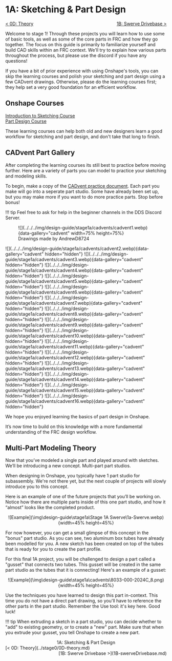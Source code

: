 <style>
.right{
    float:right;
}
.center{
    text-align:center;
}

.left{
    float:left;
}
</style>

# 1A: Sketching & Part Design

<span class="left">[< 0D: Theory](../stage0/0D-theory.md)</span> <span class="right">[1B: Swerve Drivebase >](1B-swerveDrivebase.md)</span>
<br>

Welcome to stage 1! Through these projects you will learn how to use some of basic tools, as well as some of the core parts in FRC and how they go together. The focus on this guide is primarily to familiarize yourself and build CAD skills within an FRC context. We'll try to explain how various parts throughout the process, but please use the discord if you have any questions!  

If you have a bit of prior experience with using Onshape's tools, you can skip the learning courses and polish your sketching and part design using a few CADvent drawings. Otherwise, please do the learning courses first; they help set a very good foundation for an efficient workflow.

## Onshape Courses

[Introduction to Sketching Course](https://learn.onshape.com/courses/introduction-to-sketching)<br>
[Part Design Course](https://learn.onshape.com/courses/fundamentals-part-design-using-part-studios)

These learning courses can help both old and new designers learn a good workflow for sketching and part design, and don't take that long to finish.

## CADvent Part Gallery
After completing the learning courses its still best to practice before moving further. Here are a variety of parts you can model to practice your sketching and modeling skills. 

To begin, make a copy of the [CADvent practice document](https://cad.onshape.com/documents/6af40b750516bfd9d86b2203/w/1a10c33aa547ad764e1c876c/e/d57a1b029a59e3fa8c410591). Each part you make will go into a seperate part studio. Some have already been set up, but you may make more if you want to do more practice parts. Stop before bonus!

!!! tip
    Feel free to ask for help in the beginner channels in the DDS Discord Server.

<figure markdown>
![](../../../img/design-guide/stage1a/cadvents/cadvent1.webp){data-gallery="cadvent" width=75% height=75%}
<figcaption>Drawings made by AndrewD8724</figcaption>
</figure>
![](../../../img/design-guide/stage1a/cadvents/cadvent2.webp){data-gallery="cadvent" hidden="hidden"}
![](../../../img/design-guide/stage1a/cadvents/cadvent3.webp){data-gallery="cadvent" hidden="hidden"}
![](../../../img/design-guide/stage1a/cadvents/cadvent4.webp){data-gallery="cadvent" hidden="hidden"}
![](../../../img/design-guide/stage1a/cadvents/cadvent5.webp){data-gallery="cadvent" hidden="hidden"}
![](../../../img/design-guide/stage1a/cadvents/cadvent6.webp){data-gallery="cadvent" hidden="hidden"}
![](../../../img/design-guide/stage1a/cadvents/cadvent7.webp){data-gallery="cadvent" hidden="hidden"}
![](../../../img/design-guide/stage1a/cadvents/cadvent8.webp){data-gallery="cadvent" hidden="hidden"}
![](../../../img/design-guide/stage1a/cadvents/cadvent9.webp){data-gallery="cadvent" hidden="hidden"}
![](../../../img/design-guide/stage1a/cadvents/cadvent10.webp){data-gallery="cadvent" hidden="hidden"}
![](../../../img/design-guide/stage1a/cadvents/cadvent11.webp){data-gallery="cadvent" hidden="hidden"}
![](../../../img/design-guide/stage1a/cadvents/cadvent12.webp){data-gallery="cadvent" hidden="hidden"}
![](../../../img/design-guide/stage1a/cadvents/cadvent13.webp){data-gallery="cadvent" hidden="hidden"}
![](../../../img/design-guide/stage1a/cadvents/cadvent14.webp){data-gallery="cadvent" hidden="hidden"}
![](../../../img/design-guide/stage1a/cadvents/cadvent15.webp){data-gallery="cadvent" hidden="hidden"}
![](../../../img/design-guide/stage1a/cadvents/cadvent16.webp){data-gallery="cadvent" hidden="hidden"}

We hope you enjoyed learning the basics of part design in Onshape.

It’s now time to build on this knowledge with a more fundamental understanding of the FRC design workflow.

## Multi-Part Modeling Theory

Now that you’ve modeled a single part and played around with sketches. We’ll be introducing a new concept. Multi-part part studios.

When designing in Onshape, you typically have 1 part studio for subassembly. We're not there yet, but the next couple of projects will slowly introduce you to this concept. 

Here is an example of one of the future projects that you’ll be working on. Notice how there are multiple parts inside of this one part studio, and how it “almost” looks like the completed product.

<center>![Example](\img\design-guide\stage1a\Stage 1A Swerve\1a-Swerve.webp){width=45% height=45%}</center>

For now however, you can get a small glimpse of this concept in the "bonus" part studio. As you can see, two aluminum box tubes have already been modelled for you. A new sketch has been created on top of the tubes that is ready for you to create the part profile.

For this final 1A project, you will be challenged to design a part called a "gusset" that connects two tubes. This gusset will be created in the same part studio as the tubes that it is connecting! Here's an example of a gusset:

<center>![Example](\img\design-guide\stage1a\cadvents\8033-000-2024C_8.png){width=45% height=45%}</center>

Use the techniques you have learned to design this part in-context. This time you do not have a direct part drawing, so you'll have to reference the other parts in the part studio. Remember the Use tool: it's key here. Good luck!

!!! tip
    When extruding a sketch in a part studio, you can decide whether to "add" to existing geometry, or to create a "new" part. Make sure that when you extrude your gusset, you tell Onshape to create a new part.
<br>
<center>1A: Sketching & Part Design</center> 
<span class="left">[< 0D: Theory](../stage0/0D-theory.md)</span> <span class="right">[1B: Swerve Drivebase >](1B-swerveDrivebase.md)</span>
<br>
<br>